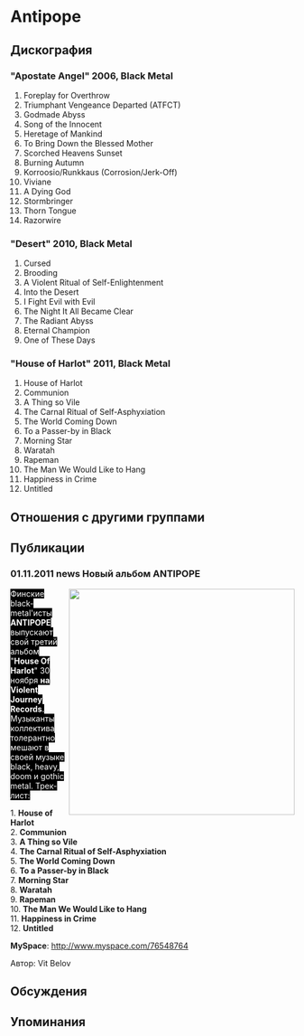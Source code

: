 # Antipope



## Дискография

### "Apostate Angel" 2006, Black Metal

1. Foreplay for Overthrow
2. Triumphant Vengeance Departed (ATFCT)
3. Godmade Abyss
4. Song of the Innocent
5. Heretage of Mankind		 
6. To Bring Down the Blessed Mother
7. Scorched Heavens Sunset		 
8. Burning Autumn
9. Korroosio/Runkkaus (Corrosion/Jerk-Off)		 
10. Viviane	
11. A Dying God
12. Stormbringer
13. Thorn Tongue	 
14. Razorwire

### "Desert" 2010, Black Metal

1. Cursed	 
2. Brooding	 
3. A Violent Ritual of Self-Enlightenment		 
4. Into the Desert	 
5. I Fight Evil with Evil	 
6. The Night It All Became Clear	 
7. The Radiant Abyss 
8. Eternal Champion 
9. One of These Days

### "House of Harlot" 2011, Black Metal

1. House of Harlot
2. Communion
3. A Thing so Vile
4. The Carnal Ritual of Self-Asphyxiation
5. The World Coming Down
6. To a Passer-by in Black
7. Morning Star
8. Waratah
9. Rapeman
10. The Man We Would Like to Hang
11. Happiness in Crime
12. Untitled


## Отношения с другими группами


## Публикации

### 01.11.2011 news Новый альбом ANTIPOPE

<P><FONT style="BACKGROUND-COLOR: #000000" color=#ffffff><IMG height=400 alt="" hspace=0 src="/images/news_rus/2011.11/21809.jpg" width=400 align=right border=0>Финские black-metal'исты<STRONG> ANTIPOPE</STRONG> выпускают свой третий альбом "<STRONG>House Of Harlot</STRONG>" 30 ноября <STRONG>на Violent Journey Records</STRONG>. Музыканты коллектива толерантно мешают в своей музыке black, heavy, doom и gothic metal. Трек-лист:</FONT></P>
<P>1. <STRONG>House of Harlot</STRONG><BR>2. <STRONG>Communion</STRONG><BR>3. <STRONG>A Thing so Vile</STRONG><BR>4. <STRONG>The Carnal Ritual of Self-Asphyxiation</STRONG><BR>5. <STRONG>The World Coming Down<BR></STRONG>6. <STRONG>To a Passer-by in Black</STRONG><BR>7. <STRONG>Morning Star</STRONG><BR>8. <STRONG>Waratah</STRONG><BR>9. <STRONG>Rapeman</STRONG><BR>10. <STRONG>The Man We Would Like to Hang<BR></STRONG>11. <STRONG>Happiness in Crime<BR></STRONG>12. <STRONG>Untitled</STRONG></P>
<P><STRONG>MySpace</STRONG>: <A href="http://www.myspace.com/76548764">http://www.myspace.com/76548764</A><A href="http://www.myspace.com/76548764"><U><FONT color=#0000ff></FONT></U></A></P>
Автор: Vit Belov


## Обсуждения


## Упоминания

